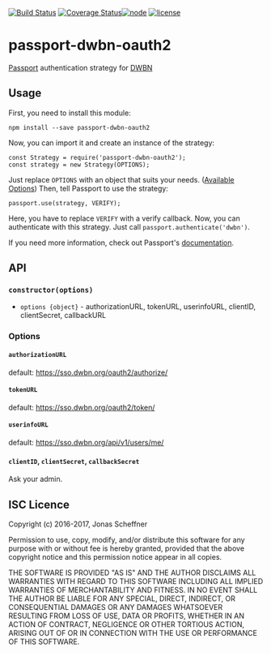 [![Build Status](https://travis-ci.org/jscheffner/passport-dwbn-oauth2.svg?branch=master)](https://travis-ci.org/jscheffner/passport-dwbn-oauth2) [![Coverage Status](https://coveralls.io/repos/github/jscheffner/passport-dwbn-oauth2/badge.svg?branch=master)](https://coveralls.io/github/jscheffner/passport-dwbn-oauth2?branch=master)[![node](https://img.shields.io/node/v/passport-dwbn-oauth2.svg)]() [![license](https://img.shields.io/npm/l/passport-dwbn-oauth2.svg)](https://github.com/jscheffner/passport-dwbn-oauth2#isc-licence)

# passport-dwbn-oauth2

[Passport](http://passportjs.org/) authentication strategy for [DWBN](http://dwbn.org/)

## Usage

First, you need to install this module:

````
npm install --save passport-dwbn-oauth2
````

Now, you can import it and create an instance of the strategy:

````
const Strategy = require('passport-dwbn-oauth2');
const strategy = new Strategy(OPTIONS);
````

Just replace `OPTIONS` with an object that suits your needs. ([Available Options](#options))
Then, tell Passport to use the strategy:

````
passport.use(strategy, VERIFY);
````

Here, you have to replace `VERIFY` with a verify callback. Now, you can authenticate with this strategy. Just call `passport.authenticate('dwbn')`.

If you need more information, check out Passport's [documentation](http://passportjs.org/docs).

## API

### `constructor(options)`
- `options {object}` - authorizationURL, tokenURL, userinfoURL, clientID, clientSecret, callbackURL

### Options

#### `authorizationURL`
default: https://sso.dwbn.org/oauth2/authorize/

#### `tokenURL`
default: https://sso.dwbn.org/oauth2/token/

#### `userinfoURL`
default: https://sso.dwbn.org/api/v1/users/me/

#### `clientID`, `clientSecret`, `callbackSecret`
Ask your admin.

## ISC Licence ##

Copyright (c) 2016-2017, Jonas Scheffner

Permission to use, copy, modify, and/or distribute this software for any purpose with or without fee is hereby granted, provided that the above copyright notice and this permission notice appear in all copies.

THE SOFTWARE IS PROVIDED "AS IS" AND THE AUTHOR DISCLAIMS ALL WARRANTIES WITH REGARD TO THIS SOFTWARE INCLUDING ALL IMPLIED WARRANTIES OF MERCHANTABILITY AND FITNESS. IN NO EVENT SHALL THE AUTHOR BE LIABLE FOR ANY SPECIAL, DIRECT, INDIRECT, OR CONSEQUENTIAL DAMAGES OR ANY DAMAGES WHATSOEVER RESULTING FROM LOSS OF USE, DATA OR PROFITS, WHETHER IN AN ACTION OF CONTRACT, NEGLIGENCE OR OTHER TORTIOUS ACTION, ARISING OUT OF OR IN CONNECTION WITH THE USE OR PERFORMANCE OF THIS SOFTWARE.

